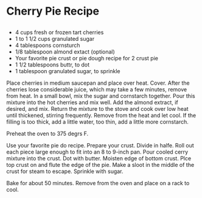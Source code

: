 # Cherry Pie Recipe
##

* 4 cups fresh or frozen tart cherries
* 1 to 1 1/2 cups granulated sugar
* 4 tablespoons cornsturch
* 1/8 tablespoon almond extact (optional)
* Your favorite pie crust or pie dough recipe for 2 crust pie
* 1 1/2 tablespoons buttr, to dot
* 1 tablespoon granulated sugar, to sprinkle

Place cherries in medium saucepan and place over heat. Cover. After the cherries lose considerable juice, which may take a few minutes, remove from heat. In a small bowl, mix the sugar and cornstarch together. Pour this mixture into the hot cherries and mix well. Add the almond extract, if desired, and mix. Return the mixture to the stove and cook over low heat until thickened, stirring frequently. Remove from the heat and let cool. If the filling is too thick, add a little water, too thin, add a little more cornstarch.

Preheat the oven to 375 degrs F.

Use your favorite pie do recipe. Prepare your crust. Divide in halfe. Roll out each piece large enough to fit into an 8 to 9-inch pan. Pour cooled cerry mixture into the crust. Dot with butter. Moisten edge of bottom crust. Plce top crust on and flute the edge of the pie. Make a sloot in the middle of the crust for steam to escape. Sprinkle with sugar.

Bake for about 50 minutes. Remove from the oven and place on a rack to cool.